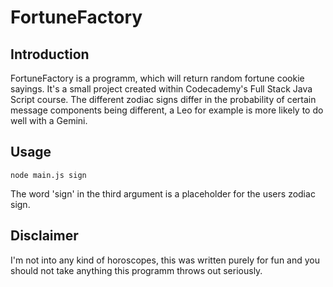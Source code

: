 # FortuneFactory
## Introduction
FortuneFactory is a programm, which will return random fortune cookie sayings. It's a small project created within Codecademy's Full Stack Java Script course.
The different zodiac signs differ in the probability of certain message components being different, a Leo for example is more likely to do well with a Gemini.
## Usage
```
node main.js sign
```
The word 'sign' in the third argument is a placeholder for the users zodiac sign.
## Disclaimer
I'm not into any kind of horoscopes, this was written purely for fun and you should not take anything this programm throws out seriously.